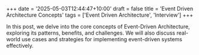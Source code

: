 +++
date = '2025-05-03T12:44:47+10:00'
draft = false
title = 'Event Driven Architecture Concepts'
tags = ['Event Driven Architecture', 'Interview']
+++

In this post, we delve into the core concepts of Event-Driven Architecture, exploring its patterns, benefits, and challenges. We will also discuss real-world use cases and strategies for implementing event-driven systems effectively.

